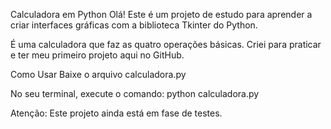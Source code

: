 Calculadora em Python
Olá! Este é um projeto de estudo para aprender a criar interfaces gráficas com a biblioteca Tkinter do Python.

É uma calculadora que faz as quatro operações básicas. Criei para praticar e ter meu primeiro projeto aqui no GitHub.

Como Usar
Baixe o arquivo calculadora.py

No seu terminal, execute o comando: python calculadora.py

Atenção: Este projeto ainda está em fase de testes.